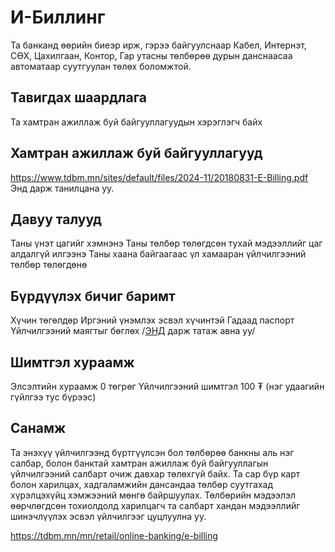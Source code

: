 # И-Биллинг
Та банканд өөрийн биеэр ирж, гэрээ байгуулснаар Кабел, Интернэт, СӨХ, Цахилгаан, Контор, Гар утасны төлбөрөө дурын данснаасаа автоматаар суутгуулан төлөх боломжтой.
## Тавигдах шаардлага
Та хамтран ажиллаж буй байгууллагуудын хэрэглэгч байх
## Хамтран ажиллаж буй байгууллагууд
https://www.tdbm.mn/sites/default/files/2024-11/20180831-E-Billing.pdf Энд дарж танилцана уу.
## Давуу талууд
Таны үнэт цагийг хэмнэнэ
Таны төлбөр төлөгдсөн тухай мэдээллийг цаг алдалгүй илгээнэ
Таны хаана байгаагаас үл хамааран үйлчилгээний төлбөр төлөгдөнө
## Бүрдүүлэх бичиг баримт
Хүчин төгөлдөр Иргэний үнэмлэх эсвэл хүчинтэй Гадаад паспорт
Үйлчилгээний маягтыг бөглөх /[ЭНД](https://www.tdbm.mn/sites/default/files/2024-11/072-Burtguuleh-huselt-Irgen%20%282%29.pdf) дарж татаж авна уу/
## Шимтгэл хураамж
Элсэлтийн хураамж 0 төгрөг
Үйлчилгээний шимтгэл 100 ₮ (нэг удаагийн гүйлгээ тус бүрээс)
## Санамж
Та энэхүү үйлчилгээнд бүртгүүлсэн бол төлбөрөө банкны аль нэг салбар, болон банктай хамтран ажиллаж буй байгууллагын үйлчилгээний салбарт очиж давхар төлөхгүй байх.
Та сар бүр карт болон харилцах, хадгаламжийн дансандаа төлбөр суутгахад хүрэлцэхүйц хэмжээний мөнгө байршуулах.
Төлбөрийн мэдээлэл өөрчлөгдсөн тохиолдолд харилцагч та салбарт хандан мэдээллийг шинэчлүүлэх эсвэл үйлчилгээг цуцлуулна уу.

https://tdbm.mn/mn/retail/online-banking/e-billing